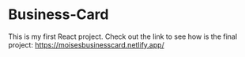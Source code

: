 # Business-Card
This is my first React project.
Check out the link to see how is the final project: https://moisesbusinesscard.netlify.app/
